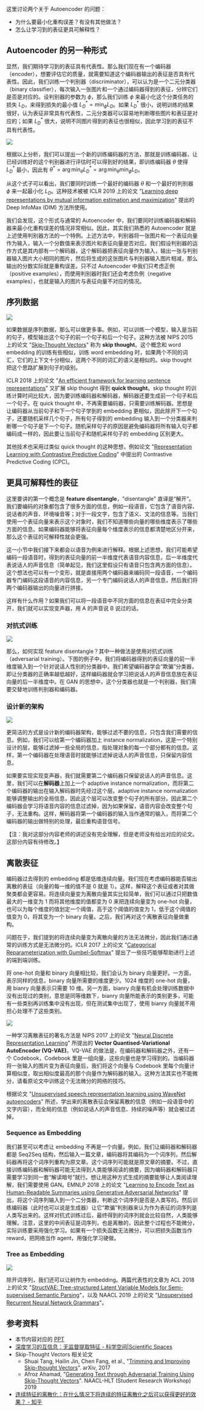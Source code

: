 这里讨论两个关于 Autoencoder 的问题：

* 为什么要最小化重构误差？有没有其他做法？
* 怎么让学习到的表征更具可解释性？

## Autoencoder 的另一种形式

显然，我们期待学习到的表征具有代表性。那么我们现在有一个编码器（encoder），想要评估它的质量，就需要知道这个编码器输出的表征是否具有代表性。因此，我们训练一个判别器（discriminator），可以认为是一个二元分类器（binary classifier），每次输入一张图片和一个通过编码器得到的表征，分辨它们是否是对应的。设判别器的参数为 $\phi$，那么我们训练 $\phi$ 来最小化这个分类任务的损失 $L_D$，来得到损失的最小值 $L_{D}^{*}=\min _{\phi} L_{D}$。如果 $L_{D}^{*}$ 很小，说明训练的结果很好，认为表征非常具有代表性，二元分类器可以容易地判断哪些图片和表征是对应的；如果 $L_{D}^{*}$ 很大，说明不同图片得到的表征也很相似，因此学习到的表征不具有代表性。

![](https://raw.githubusercontent.com/bighuang624/pic-repo/master/Hung-yi-Lee-Autoencoder-beyond-reconstruction.png)

根据以上分析，我们可以提出一个新的训练编码器的方法，那就是训练编码器，让已经训练好的这个判别器进行评估时可以得到好的结果，即训练编码器 $\theta$ 使得 $L_{D}^{*}$ 最小，因此有  $\theta^{*}=\arg \min _{\theta} L_{D}^{*} = \arg \min _{\theta} \min _{\phi} L_{D}$。

从这个式子可以看出，我们要同时训练一个最好的编码器 $\theta$ 和一个最好的判别器 $\phi$ 来一起最小化 $L_{D}$。这种技术被被 ICLR 2019 上的论文 "[Learning deep representations by mutual information estimation and maximization](https://arxiv.org/pdf/1808.06670.pdf)" 提出的 Deep InfoMax (DIM) 方法所使用。

我们会发现，这个形式与通常的 Autoencoder 中，我们要同时训练编码器和解码器来最小化重构误差的情况非常相似。因此，其实我们熟悉的 Autoencoder 就是上述使用判别器方法的一个特例。上述方法中，判别器将一张图片和一个表征向量作为输入，输入一个分数值来表示图片和表征向量是否对应。我们假设判别器的运作方式是其内部有一个解码器，这个解码器把表征向量作为输入，输出一张与判别器输入图片大小相同的图片，然后将生成的这张图片与判别器输入图片相减，那么输出的分数实际就是重构误差。只不过 Autoencoder 中我们只考虑正例（positive examples），而使用判别器时我们还会考虑负例（negative examples），也就是输入的图片与表征向量不对应的情况。

## 序列数据

![](https://raw.githubusercontent.com/bighuang624/pic-repo/master/Hung-yi-Lee-sequential-data.png)

如果数据是序列数据，那么可以做更多事。例如，可以训练一个模型，输入是当前的句子，模型输出这个句子的前一个句子和后一个句子。这种方法被 NIPS 2015 上的论文 "[Skip-Thought Vectors](https://papers.nips.cc/paper/5950-skip-thought-vectors.pdf)" 称为 **skip thought**。这个概念和 word embedding 的训练有些相似，训练 word embedding 时，如果两个不同的词汇，它们的上下文十分相似，这两个不同的词汇的语义是相似的。skip thought 把这个思路扩展到句子的级别。

ICLR 2018 上的论文 "[An efficient framework for learning sentence representations](https://arxiv.org/pdf/1803.02893.pdf)" 又扩展 skip thought 得到 **quick thought**。skip thought 的训练计算时间比较大，因为要训练编码器和解码器，解码器还要生成前一个句子和后一个句子。在 quick thought 中，不再需要编码器，只需要训练解码器。思想是让编码器从当前句子和下一个句子学到的 embedding 更相似，因此除开下一个句子，还要随机采样几个句子，所有句子得到的 embedding 输入到一个分类器来判断哪一个句子是下一个句子。随机采样句子的原因是避免编码器将所有输入句子都编码成一样的，因此要让当前句子和随机采样句子的 embedding 区别更大。

其他技术也采用过类似 quick thought 的这种思想，例如论文 "[Representation Learning with Contrastive Predictive Coding](https://arxiv.org/pdf/1807.03748.pdf)" 中提出的 Contrastive Predictive Coding (CPC)。

## 更具可解释性的表征

这里要讲的第一个概念是 **feature disentangle**，"disentangle" 直译是“解开”。我们要编码的对象都包含了很多方面的信息，例如一段语音，它包含了语音内容、说话者的声音、环境噪音等；对于一段文字，包含了语义、文法的信息等。当我们使用一个表征向量来表示这个对象时，我们不知道哪些向量的哪些维度表示了哪些方面的信息。如果编码器能够将表征向量每个维度表示的信息都清楚地区分开来，那么这个表征的可解释性就会更强。

这一小节中我们接下来都会以语音为例来进行解释。根据上述思想，我们可能希望编码一段语音时，得到的表征向量的前一半维度代表语音内容信息，后一半维度代表说话人的声音信息（简单起见，我们这里假设只有语音只包含两方面的信息）。这个想法也可以有一个变形，就是直接用两个编码器来编码同一段语音，一个编码器专门编码这段语音的内容信息，另一个专门编码说话人的声音信息，然后我们将两个编码器输出的向量进行拼接。

这样有什么作用？如果我们可以将一段语音中不同方面的信息在表征中完全分类开，我们就可以实现变声器，用 A 的声音说 B 说过的话。

### 对抗式训练

![](https://raw.githubusercontent.com/bighuang624/pic-repo/master/Hung-yi-Lee-feature-disentangle-adversarial-training.png)

那么，如何实现 feature disentangle？其中一种做法是使用对抗式训练（adversarial training）。下图的例子中，我们将编码器得到的表征向量的前一半维度输入到一个针对说话人性别的分类器中。我们希望编码器学会“欺骗”分类器，即让分类器的正确率越低越好，这样编码器就会学习把说话人的声音信息放在表征向量的后一半维度中。在 GAN 的思想中，这个分类器也就是一个判别器，我们需要交替地训练判别器和编码器。

### 设计新的架构

![](https://raw.githubusercontent.com/bighuang624/pic-repo/master/Hung-yi-Lee-feature-disentangle-designed-network-architecture.png)

更简洁的方式是设计新的编码器架构，能够过滤不要的信息，只包含我们需要的信息。例如，我们可以给第一个编码器加上 instance normalization，这是一个特别设计的层，能够过滤掉一些全局的信息，指处理对象的每一个部分都有的信息。这样，第一个编码器在处理语音时就能够过滤掉说话人的声音信息，只保留内容信息。

如果要实现实现变声器，我们就需要第二个编码器只保留说话人的声音信息。这里，我们可以在**解码器**上加上一个 adaptive instance normalization，而将第二个编码器的输出在输入解码器时先经过这个层。adaptive instance normalization 能够调整输出的全局信息，因此这个层可以改变整个句子的所有部分。因此第二个编码器会学习将语音内容的信息过滤掉，因为如果保留，语音内容会改变整个句子，无法重构。这样，解码器将第一个编码器的输入当作通常的输入，而将第二个编码器的输出做特别的处理，最后重构语音信号。

【注：我对这部分内容老师的讲述没有完全理解，但是老师没有给出对应的论文。这部分内容有待修改。】

## 离散表征

编码器过去得到的 embedding 都是低维连续向量。我们现在考虑编码器能否输出离散的表征（向量的每一维的值不是 0 就是 1）。这样，解释这个表征或者对其做聚类都会更容易。将连续向量变为离散向量其实比较简单，我们可以通过只把数值最大的一维变为 1 而将其他维度的值都变为 0 来把连续向量变为 one-hot 向量，也可以为每个维度的值划定一个阈值，高于这个阈值的值变为 1，低于这个阈值的值变为 0，将其变为一个 binary 向量。之后，我们再对这个离散表征向量做重构。

问题在于，我们提到的将连续向量变为离散向量的方法无法微分，因此我们通过通常的训练方式是无法微分的。ICLR 2017 上的论文 "[Categorical Reparameterization with Gumbel-Softmax](https://arxiv.org/pdf/1611.01144.pdf)" 提出了一些技巧能够帮助进行上述的端到端训练。

将 one-hot 向量和 binary 向量相比较，我们会认为 binary 向量更好。一方面，表示同样的信息，binary 向量所需要的维度更少。1024 维度的 one-hot 向量，用 bianry 向量表示只需要 10 维。另一方面，bianry 向量有机会处理训练数据中没有出现过的类别，意思是同等维数下，bianry 向量所能表示的类别更多，可能有一些类别再训练集中没有出现，但在测试集中出现了，使用 bianry 向量就不用担心处理不了这些类别。

![](https://raw.githubusercontent.com/bighuang624/pic-repo/master/Hung-yi-Lee-VQ-VAE.png)

一种学习离散表征的著名方法是 NIPS 2017 上的论文 "[Neural Discrete Representation Learning](https://arxiv.org/pdf/1711.00937.pdf)" 所提出的 **Vector Quantised-Variational AutoEncoder (VQ-VAE)**。VQ-VAE 的做法是，在编码器和解码器之外，还有一个 Codebook，Codebook 里是一组向量，这些向量也是学习得到的。当编码器将一张输入的图片变为表征向量后，我们将这个向量与 Codebook 里每个向量计算相似度，取出相似度最高的那个向量作为解码器的输入。这种方法其实也不能微分，请看原论文中训练这个无法微分的网络的技巧。

根据论文 "[Unsupervised speech representation learning using WaveNet autoencoders](https://arxiv.org/pdf/1901.08810.pdf)" 所述，学出来的离散表征会保留离散的信息（例如一段语音中的文字内容），而全局的信息（例如说话人的声音信息、持续的噪声等）就会被过滤掉。

### Sequence as Embedding

我们甚至可以考虑让 embedding 不再是一个向量。例如，我们让编码器和解码器都是 Seq2Seq 结构，然后输入一篇文章，编码器将其编码为一个词序列，然后解码器再将这个词序列重构为原文章。这个词序列可能就是原文章的摘要。不过，直接训练编码器和解码器可能无法得到人类能够阅读的摘要，因为编码器和解码器只需要学习到同一套“解读暗号”就行。想让用这种方式生成的摘要能够让人类阅读理解，我们需要使用 GAN。EMNLP 2018 上的论文 "[Learning to Encode Text as Human-Readable Summaries using Generative Adversarial Networks](https://arxiv.org/pdf/1810.02851.pdf)" 提出，将这个词序列输入到一个二分类器，判断这个词序列是否是人类写的。然后训练编码器（此时也可以说是生成器）让它“欺骗”判别器来认为作为表征的词序列是人类写出来的。这样对抗式训练过后，最终得到的词序列就会比较自然，人类能够理解。注意，这里的中间表征是词序列，也是离散的，因此整个过程也不能微分，实际训练要采用强化学习。如果有一个损失函数无法微分，可以把损失函数当作 reward，把网络当作 agent，用强化学习硬做。

### Tree as Embedding

![](https://raw.githubusercontent.com/bighuang624/pic-repo/master/Hung-yi-Lee-Autoencoder-tree-as-embedding.png)

除开词序列，我们还可以让树作为 embedding。两篇代表性的文章为 ACL 2018 上的论文 "[StructVAE: Tree-structured Latent Variable Models for Semi-supervised Semantic Parsing](https://arxiv.org/pdf/1806.07832.pdf)"，以及 NAACL 2019 上的论文 "[Unsupervised Recurrent Neural Network Grammars](https://arxiv.org/pdf/1904.03746.pdf)"。

## 参考资料

* 本节内容对应的 [PPT](http://speech.ee.ntu.edu.tw/~tlkagk/courses/ML_2019/Lecture/Auto%20(v3).pdf)
* [深度学习的互信息：无监督提取特征 - 科学空间|Scientific Spaces](https://kexue.fm/archives/6024)
* Skip-Thought Vectors 相关论文
  * Shuai Tang, Hailin Jin, Chen Fang,
et al., "[Trimming and Improving Skip-thought Vectors](https://arxiv.org/pdf/1706.03148.pdf)". arXiv, 2017
  * Afroz Ahamad, "[Generating Text through Adversarial Training Using Skip-Thought Vectors](https://www.aclweb.org/anthology/N19-3008)". NAACL-HLT (Student Research Workshop) 2019
* [连续特征的离散化：在什么情况下将连续的特征离散化之后可以获得更好的效果？ - 知乎](https://www.zhihu.com/question/31989952)